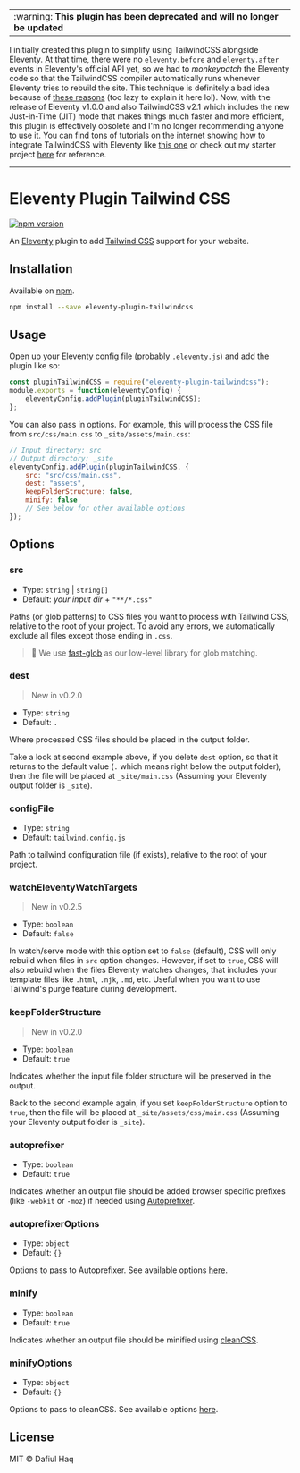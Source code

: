 <table>
  <td>:warning: <b>This plugin has been deprecated and will no longer be updated</b></td>
</table>

I initially created this plugin to simplify using TailwindCSS alongside Eleventy. At that time, there were no `eleventy.before` and `eleventy.after` events in Eleventy's official API yet, so we had to _monkeypatch_ the Eleventy code so that the TailwindCSS compiler automatically runs whenever Eleventy tries to rebuild the site. This technique is definitely a bad idea because of [these reasons](https://en.wikipedia.org/wiki/Monkey_patch#Pitfalls) (too lazy to explain it here lol). Now, with the release of Eleventy v1.0.0 and also TailwindCSS v2.1 which includes the new Just-in-Time (JIT) mode that makes things much faster and more efficient, this plugin is effectively obsolete and I'm no longer recommending anyone to use it. You can find tons of tutorials on the internet showing how to integrate TailwindCSS with Eleventy like [this one](https://daily-dev-tips.com/posts/adding-tailwind-to-eleventy/) or check out my starter project [here](https://github.com/daflh/vredeburg) for reference.

---

# Eleventy Plugin Tailwind CSS

[![npm version](https://badge.fury.io/js/eleventy-plugin-tailwindcss.svg)](https://www.npmjs.com/package/eleventy-plugin-tailwindcss)

An [Eleventy](https://www.11ty.dev/) plugin to add [Tailwind CSS](https://tailwindcss.com/) support for your website.

## Installation
Available on [npm](https://www.npmjs.com/package/eleventy-plugin-tailwindcss).

```bash
npm install --save eleventy-plugin-tailwindcss
```

## Usage
Open up your Eleventy config file (probably `.eleventy.js`) and add the plugin like so:

```javascript
const pluginTailwindCSS = require("eleventy-plugin-tailwindcss");
module.exports = function(eleventyConfig) {
    eleventyConfig.addPlugin(pluginTailwindCSS);
};
```

You can also pass in options. For example, this will process the CSS file from `src/css/main.css` to `_site/assets/main.css`:
```javascript
// Input directory: src
// Output directory: _site
eleventyConfig.addPlugin(pluginTailwindCSS, {
    src: "src/css/main.css",
    dest: "assets",
    keepFolderStructure: false,
    minify: false
    // See below for other available options
});
```

## Options

### src
* Type: `string` | `string[]`
* Default:  *your input dir* + `"**/*.css"`

Paths (or glob patterns) to CSS files you want to process with Tailwind CSS, relative to the root of your project. To avoid any errors, we automatically exclude all files except those ending in `.css`.

> :book: We use [fast-glob](https://www.npmjs.com/package/fast-glob) as our low-level library for glob matching.

### dest
> New in v0.2.0
* Type: `string`
* Default: `.`

Where processed CSS files should be placed in the output folder.

Take a look at second example above, if you delete `dest` option, so that it returns to the default value (`.` which means right below the output folder), then the file will be placed at `_site/main.css` (Assuming your Eleventy output folder is `_site`).

### configFile
* Type: `string`
* Default: `tailwind.config.js`

Path to tailwind configuration file (if exists), relative to the root of your project.

### watchEleventyWatchTargets
> New in v0.2.5
* Type: `boolean`
* Default: `false`

In watch/serve mode with this option set to `false` (default), CSS will only rebuild when files in `src` option changes. However, if set to `true`, CSS will also rebuild when the files Eleventy watches changes, that includes your template files like `.html`, `.njk`, `.md`, etc. Useful when you want to use Tailwind's purge feature during development.

### keepFolderStructure
> New in v0.2.0
* Type: `boolean`
* Default: `true`

Indicates whether the input file folder structure will be preserved in the output.

Back to the second example again, if you set `keepFolderStructure` option to `true`, then the file will be placed at `_site/assets/css/main.css` (Assuming your Eleventy output folder is `_site`).

### autoprefixer
* Type: `boolean`
* Default: `true`

Indicates whether an output file should be added browser specific prefixes (like `-webkit` or `-moz`) if needed using [Autoprefixer](https://www.npmjs.com/package/autoprefixer).

### autoprefixerOptions
* Type: `object`
* Default: `{}`

Options to pass to Autoprefixer. See available options [here](https://github.com/postcss/autoprefixer#options).

### minify
* Type: `boolean`
* Default: `true`

Indicates whether an output file should be minified using [cleanCSS](https://www.npmjs.com/package/clean-css).

### minifyOptions
* Type: `object`
* Default: `{}`

Options to pass to cleanCSS. See available options [here](https://github.com/jakubpawlowicz/clean-css/tree/v4.2.1#constructor-options).

## License
MIT © Dafiul Haq

